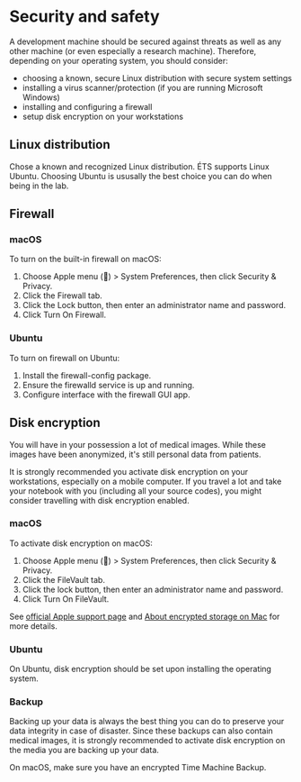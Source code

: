 # Security and safety

A development machine should be secured against threats as well as any other machine (or even especially a research
 machine). Therefore, depending on your operating system, you should consider:

- choosing a known, secure Linux distribution with secure system settings
- installing a virus scanner/protection (if you are running Microsoft Windows)
- installing and configuring a firewall
- setup disk encryption on your workstations


## Linux distribution

Chose a known and recognized Linux distribution. ÉTS supports Linux Ubuntu. Choosing Ubuntu is ususally the best 
choice you can do when being in the lab.

## Firewall

### macOS
To turn on the built-in firewall on macOS:

1. Choose Apple menu () > System Preferences, then click Security & Privacy.
2. Click the Firewall tab.
3. Click the Lock button, then enter an administrator name and password.
4. Click Turn On Firewall.


### Ubuntu
To turn on firewall on Ubuntu:

1. Install the firewall-config package. 
2. Ensure the firewalld service is up and running.
3. Configure interface with the firewall GUI app.

 
## Disk encryption

You will have in your possession a lot of medical images. While these images have been anonymized, it's still personal 
data from patients.

It is strongly recommended you activate disk encryption on your workstations, especially on a mobile computer. If you 
travel a lot and take your notebook with you (including all your source codes), you might consider travelling with disk
encryption enabled.

### macOS
To activate disk encryption on macOS:

1. Choose Apple menu () > System Preferences, then click Security & Privacy.
2. Click the FileVault tab.
3. Click the lock button, then enter an administrator name and password.
4. Click Turn On FileVault.

See [official Apple support page](https://support.apple.com/en-us/HT204837) and 
[About encrypted storage on Mac](https://support.apple.com/en-us/HT208344) for more details. 


### Ubuntu
On Ubuntu, disk encryption should be set upon installing the operating system.


### Backup

Backing up your data is always the best thing you can do to preserve your data integrity in case of disaster. Since 
these backups can also contain medical images, it is strongly recommended to activate disk encryption on the media
you are backing up your data. 

On macOS, make sure you have an encrypted Time Machine Backup.